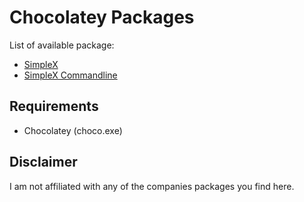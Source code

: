 # Chocolatey Packages

List of available package:

* [SimpleX](./packages/simplex)
* [SimpleX Commandline](./packages/simplex.commandline)

## Requirements

* Chocolatey (choco.exe)

## Disclaimer

I am not affiliated with any of the companies packages you find here.
